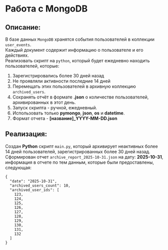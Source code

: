 # Работа с MongoDB
## Описание:

В базе данных `MongoDB` хранятся события пользователей в коллекции `user_events`. </br>
Каждый документ содержит информацию о пользователе и его действиях. </br>
Реализовать скрипт на `python`, который будет ежедневно находить пользователей, которые: </br>
1) Зарегистрировались более 30 дней назад
2) Не проявляли активности последние 14 дней
3) Перемещать этих пользователей в архивную коллекцию `archived_users`.
4) Сохранять отчёт в формате **.json** о количестве пользователей, архивированных в этот день. 
5) Запуск скрипта - ручной, ежедневный. 
6) Использовать только **pymongo**, **json**, **os** и **datetime**.
7) Формат отчета - **[название]_YYYY-MM-DD.json**

## Реализация:

Создан **Python** скрипт `main.py`, который архивирует неактивных более 14 дней пользователей, зарегистрированных более 30 дней назад. </br>
Сформирован отчет `archive_report_2025-10-31.json` на дату: **2025-10-31**, информация в отчете по тем данным, которые были предоставлены, следующая: </br>
```
{
  "date": "2025-10-31",
  "archived_users_count": 10,
  "archived_user_ids": [
    123,
    124,
    125,
    126,
    127,
    128,
    129,
    130,
    131,
    132
  ]
}
```
